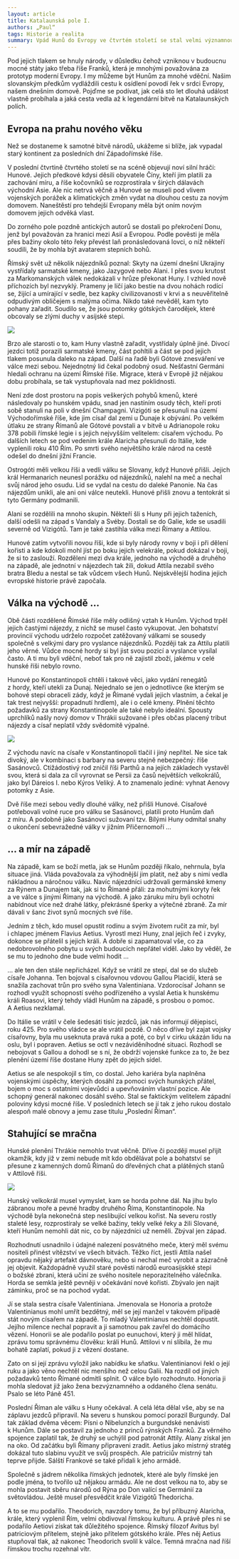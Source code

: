 ```yaml
---
layout: article
title: Katalaunská pole I.
authors: „Paul“
tags: Historie a realita
summary: Vpád Hunů do Evropy ve čtvrtém století se stal velmi významnou událostí. Na rozdíl od Sarmatů a mnoha dalších národů velkého stepního pásma táhnoucího se od Karpat po hranice Číny zanechali tito v evropské historii velkou a prakticky nesmazatelnou stopu.
---
```


Pod jejich tlakem se hnuly národy, v důsledku čehož vzniknou v budoucnu mocné státy jako třeba říše Franků, která je mnohými považována za prototyp moderní Evropy. I my můžeme být Hunům za mnohé vděční. Našim slovanským předkům vydláždili cestu k osídlení povodí řek v srdci Evropy, našem dnešním domově. Pojďme se podívat, jak celá sto let dlouhá událost vlastně probíhala a jaká cesta vedla až k legendární bitvě na Katalaunských polích.

## Evropa na prahu nového věku

Než se dostaneme k samotné bitvě národů, ukážeme si blíže, jak vypadal starý kontinent za posledních dní Západořímské říše.

V poslední čtvrtině čtvrtého století se na scéně objevují noví silní hráči: Hunové. Jejich předkové kdysi děsili obyvatele Číny, kteří jim platili za zachování míru, a říše kočovníků se rozprostírala v širých dálavách východní Asie. Ale nic netrvá věčně a Hunové se museli pod vlivem vojenských porážek a klimatických změn vydat na dlouhou cestu za novým domovem. Naneštěstí pro tehdejší Evropany měla být oním novým domovem jejich odvěká vlast.

Do zorného pole pozdně antických autorů se dostali po překročení Donu, jenž byl považován za hranici mezi Asií a Evropou. Podle pověsti je měla přes bažiny okolo této řeky převést laň pronásledovaná lovci, o níž někteří soudili, že by mohla být avatarem stepních bohů.

Římský svět už několik nájezdníků poznal: Skyty na území dnešní Ukrajiny vystřídaly sarmatské kmeny, jako Jazygové nebo Alani. I přes svou krutost za Markomanských válek nedokázali v hrůze překonat Huny. I vzhled nově příchozích byl nezvyklý. Prameny je líčí jako bestie na dvou nohách rodící se, žijící a umírající v sedle, bez kapky civilizovanosti v krvi a s neuvěřitelně odpudivým obličejem s malýma očima. Nikdo také nevěděl, kam tyto pohany zařadit. Soudilo se, že jsou potomky gótských čarodějek, které obcovaly se zlými duchy v asijské stepi.

![](chaza-i-opt.jpg)

Brzo ale starosti o to, kam Huny vlastně zařadit, vystřídaly úplně jiné. Divocí jezdci totiž porazili sarmatské kmeny, část pohltili a část se pod jejich tlakem posunula daleko na západ. Další na řadě byli Gótové znesváření ve válce mezi sebou. Nejednotný lid čekal podobný osud. Nešťastní Germáni hledali ochranu na území Římské říše. Migrace, která v Evropě již nějakou dobu probíhala, se tak vystupňovala nad mez poklidnosti.

Není zde dost prostoru na popis veškerých pohybů kmenů, které následovaly po hunském vpádu, snad jen nastíním osudy těch, kteří proti sobě stanuli na poli v dnešní Champagni. Vizigóti se přesunuli na území Východořímské říše, kde jim císař dal zemi u Dunaje k obývání. Po velkém útlaku ze strany Římanů ale Gótové povstali a v bitvě u Adrianopole roku 378 pobili římské legie i s jejich nejvyšším velitelem: císařem východu. Po dalších letech se pod vedením krále Alaricha přesunuli do Itálie, kde vyplenili roku 410 Řím. Po smrti svého největšího krále národ na cestě odešel do dnešní jižní Francie.

Ostrogóti měli velkou říši a vedli válku se Slovany, když Hunové přišli. Jejich král Hermanarich neunesl porážku od nájezdníků, nalehl na meč a nechal svůj národ jeho osudu. Lid se vydal na cestu do daleké Panonie. Na čas nájezdům unikli, ale ani oni válce neutekli. Hunové přišli znovu a tentokrát si tyto Germány podmanili.

Alani se rozdělili na mnoho skupin. Někteří šli s Huny při jejich taženích, další odešli na západ s Vandaly a Svéby. Dostali se do Galie, kde se usadili severně od Vizigótů. Tam je také zastihla válka mezi Římany a Attilou.

Hunové zatím vytvořili novou říši, kde si byly národy rovny v boji i při dělení kořisti a kde kdokoli mohl jíst po boku jejich velekrále, pokud dokázal v boji, že si to zaslouží. Rozděleni mezi dva krále, jednoho na východě a druhého na západě, ale jednotní v nájezdech tak žili, dokud Attila nezabil svého bratra Bledu a nestal se tak vůdcem všech Hunů. Nejskvělejší hodina jejich evropské historie právě započala.

## Válka na východě ...

Obě části rozdělené Římské říše měly odlišný vztah k Hunům. Východ trpěl jejich častými nájezdy, z nichž se musel často vykupovat. Jen bohatství provincií východu udrželo rozpočet zatěžovaný válkami se sousedy společně s velkými dary pro vyslance nájezdníků. Později tak za Attilu platili jeho věrné. Vůdce mocné hordy si byl jist svou pozicí a vyslance vysílal často. A ti mu byli vděční, neboť tak pro ně zajistil zboží, jakému v celé hunské říši nebylo rovno.

Hunové po Konstantinopoli chtěli i takové věci, jako vydání renegátů z hordy, kteří utekli za Dunaj. Nejednalo se jen o jednotlivce (ke kterým se bohové stepi obraceli zády, když je Římané vydali jejich vlastním, a čekal je tak trest nejvyšší: propadnutí hrdlem), ale i o celé kmeny. Plnění těchto požadavků za strany Konstantinopole ale také nebylo ideální. Spousty uprchlíků našly nový domov v Thrákii sužované i přes občas placený tribut nájezdy a císař neplatil vždy svědomitě výpalné.

![](valentinian-iii-solidus-fmt.jpg)

Z východu navíc na císaře v Konstantinopoli tlačil i jiný nepřítel. Ne sice tak divoký, ale v kombinaci s barbary na severu stejně nebezpečný: říše Sasánovců. Ctižádostivý rod zničil říši Parthů a na jejích základech vystavěl svou, která si dala za cíl vyrovnat se Persii za časů největších velkokrálů, jako byl Dáreios I. nebo Kýros Veliký. A to znamenalo jediné: vyhnat Aenovy potomky z Asie.

Dvě říše mezi sebou vedly dlouhé války, než přišli Hunové. Císařové potřebovali volné ruce pro válku se Sasánovci, platili proto Hunům daň z míru. A podobně jako Sasánovci sužovaní tzv. Bílými Huny odmítal snahy o ukončení sebevražedné války v jižním Přičernomoří …

## … a mír na západě

Na západě, kam se boží metla, jak se Hunům později říkalo, nehrnula, byla situace jiná. Vláda považovala za výhodnější jim platit, než aby s nimi vedla nákladnou a náročnou válku. Navíc nájezdníci udržovali germánské kmeny za Rýnem a Dunajem tak, jak si to Římané přáli: za mohutnými koryty řek a ve válce s jinými Římany na východě. A jako záruku míru byli ochotni nabídnout více než drahé látky, překrásné šperky a výtečné zbraně. Za mír dávali v šanc život synů mocných své říše.

Jedním z těch, kdo musel opustit rodinu a svým životem ručit za mír, byl i chlapec jménem Flavius Aetius. Vyrostl mezi Huny, znal jejich řeč i zvyky, dokonce se přátelil s jejich králi. A dobře si zapamatoval vše, co za nedobrovolného pobytu u svých budoucích nepřátel viděl. Jako by věděl, že se mu to jednoho dne bude velmi hodit …

… ale ten den stále nepřicházel. Když se vrátil ze stepí, dal se do služeb císaře Johanna. Ten bojoval s císařovnou vdovou Gallou Placidií, která se snažila zachovat trůn pro svého syna Valentiniana. Vzdorocísař Johann se rozhodl využít schopností svého podřízeného a vyslal Aetia k hunskému králi Roasovi, který tehdy vládl Hunům na západě, s prosbou o pomoc. A Aetius nezklamal.

Do Itálie se vrátil v čele šedesáti tisíc jezdců, jak nás informují dějepisci, roku 425. Pro svého vládce se ale vrátil pozdě. O něco dříve byl zajat vojsky císařovny, byla mu useknuta pravá ruka a poté, co byl v cirku ukázán lidu na oslu, byl i popraven. Aetius se octl v nezáviděníhodné situaci. Rozhodl se nebojovat s Gallou a dohodl se s ní, že obdrží vojenské funkce za to, že bez plenění území říše dostane Huny zpět do jejich sídel.

Aetius se ale nespokojil s tím, co dostal. Jeho kariéra byla naplněna vojenskými úspěchy, kterých dosáhl za pomoci svých hunských přátel, bojem o moc s ostatními vojevůdci a upevňováním vlastní pozice. Ale schopný generál nakonec dosáhl svého. Stal se faktickým velitelem západní poloviny kdysi mocné říše. V posledních letech se jí tak z jeho rukou dostalo alespoň malé obnovy a jemu zase titulu „Poslední Říman“.

## Stahující se mračna

Hunské plenění Thrákie nemohlo trvat věčně. Dříve či později musel přijít okamžik, kdy již v zemi nebude mít kdo obdělávat pole a bohatství se přesune z kamenných domů Římanů do dřevěných chat a plátěných stanů v Attilově říši.

![](t-ty-opt.jpg)

Hunský velkokrál musel vymyslet, kam se horda pohne dál. Na jihu bylo zábranou moře a pevné hradby druhého Říma, Konstantinopole. Na východě byla nekonečná step neslibující velkou kořist. Na severu rostly staleté lesy, rozprostíraly se velké bažiny, tekly velké řeky a žili Slované, kteří Hunům nemohli dát nic, co by nájezdníci už neměli. Zbýval jen západ.

Rozhodnutí usnadnilo i údajné nalezení posvátného meče, který měl svému nositeli přinést vítězství ve všech bitvách. Těžko říct, jestli Attila našel opravdu nějaký artefakt dávnověku, nebo si nechal meč vyrobit a zázračně jej objevit. Každopádně využil staré pověsti národů euroasijskké stepi o božské zbrani, která učiní ze svého nositele neporazitelného válečníka. Horda se semkla ještě pevněji v očekávání nové kořisti. Zbývalo jen najít záminku, proč se na pochod vydat.

Jí se stala sestra císaře Valentiniana. Jmenovala se Honoria a protože Valentinianus mohl umřít bezdětný, měl se její manžel v takovém případě stát novým císařem na západě. To mladý Valentinianus nechtěl dopustit. Jejího milence nechal popravit a ji samotnou pak zavřel do domácího vězení. Honorii se ale podařilo poslat po eunuchovi, který ji měl hlídat, zprávu tomu správnému člověku: králi Hunů. Attilovi v ní slíbila, že mu bohatě zaplatí, pokud ji z vězení dostane.

Zato on si její zprávu vyložil jako nabídku ke sňatku. Valentinianovi řekl o její ruku a jako věno nechtěl nic menšího než celou Galii. Na rozdíl od jiných požadavků tento Římané odmítli splnit. O válce bylo rozhodnuto. Honoria ji mohla sledovat již jako žena bezvýznamného a oddaného člena senátu. Psalo se léto Páně 451.

Poslední Říman ale válku s Huny očekával. A celá léta dělal vše, aby se na záplavu jezdců připravil. Na severu s hunskou pomocí porazil Burgundy. Dal tak základ dvěma věcem: Písni o Nibelunzích a burgundské nenávisti k Hunům. Dále se postavil za jednoho z princů rýnských Franků. Za věrného spojence zaplatil tak, že druhý se uchýlil pod patronát Attily. Alany získal jen na oko. Od začátku byli Římany připraveni zradit. Aetius jako mistrný stratég dokázal tuto slabinu využít ve svůj prospěch. Ale patriciův mistrný tah teprve přijde. Sálští Frankové se také přidali k jeho armádě.

Společně s jádrem několika římských jednotek, které ale byly římské jen podle jména, to tvořilo už nějakou armádu. Ale ne dost velkou na to, aby se mohla postavit sběru národů od Rýna po Don valící se Germánií za světovládou. Ještě musel přesvědčit krále Vizigótů Thedoricha.

A to se mu podařilo. Theodorich, navzdory tomu, že byl příbuzný Alaricha, krále, který vyplenil Řím, velmi obdivoval římskou kulturu. A právě přes ni se podařilo Aetiovi získat tak důležitého spojence. Římský filozof Avitus byl patriciovým přítelem, stejně jako přítelem gótského krále. Přes něj Aetius stupňoval tlak, až nakonec Theodorich svolil k válce. Temná mračna nad říší římskou trochu rozehnal vítr.
